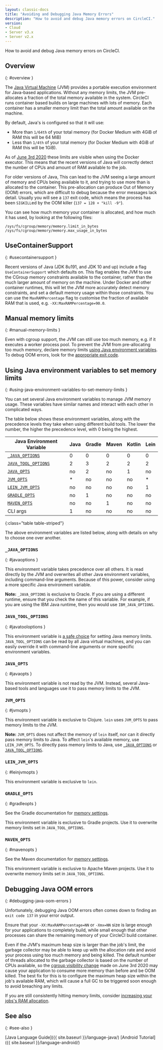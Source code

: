 ```yaml
---
layout: classic-docs
title: "Avoiding and Debugging Java Memory Errors"
description: "How to avoid and debug Java memory errors on CircleCI."
version:
- Cloud
- Server v3.x
- Server v2.x
---
```


How to avoid and debug Java memory errors on CircleCI.

## Overview
{: #overview }

The [Java Virtual Machine](https://en.wikipedia.org/wiki/Java_virtual_machine) (JVM) provides a portable execution environment for Java-based applications.
Without any memory limits, the JVM pre-allocates a fraction of
the total memory available in the system.
CircleCI runs container based builds on large machines with lots of memory.
Each container has a smaller memory limit than the total amount available
on the machine.

By default, Java's is configured so that it will use:
- More than `1/64th` of your total memory (for Docker Medium with 4GiB of RAM this will be 64 MiB)
- Less than `1/4th` of your total memory (for Docker Medium with 4GiB of RAM this will be 1GiB).

As of [June 3rd 2020](https://circleci.com/changelog/#container-cgroup-limits-now-visible-inside-the-docker-executor)
these limits are visible when using the Docker executor. This means that the recent versions of Java will correctly
detect the number of CPUs and amount of RAM available to the job.

For older versions of Java, This can lead to the JVM seeing a large amount of memory and CPUs
being available to it, and trying to use more than is allocated to the container. This pre-allocation can produce
Out of Memory (OOM) errors, which are difficult to debug because the error messages lack detail. Usually you will
see a `137` exit code, which means the process has been `SIGKILL`ed by the OOM killer (`137 = 128 + "kill -9"`).

You can see how much memory your container is allocated, and how much it has used, by looking at the following files:
```
/sys/fs/cgroup/memory/memory.limit_in_bytes
/sys/fs/cgroup/memory/memory.max_usage_in_bytes
```


## UseContainerSupport
{: #usecontainersupport }

Recent versions of Java (JDK 8u191, and JDK 10 and up) include
a flag `UseContainerSupport` which defaults on. This flag enables
the JVM to use the CGroup memory constraints available to the container,
rather than the much larger amount of memory on the machine.
Under Docker and other container runtimes, this will let the JVM more accurately
detect memory constraints, and set a default memory usage within those constraints.
You can use the `MaxRAMPercentage` flag to customise the fraction of available RAM that is used,
e.g. `-XX:MaxRAMPercentage=90.0`.

## Manual memory limits
{: #manual-memory-limits }

Even with cgroup support, the JVM can still use too much memory, e.g. if it executes a worker process pool.
To prevent the JVM from pre-allocating too much memory, declare memory limits
[using Java environment variables](#using-java-environment-variables-to-set-memory-limits).
To debug OOM errors,
look for the [appropriate exit code](#debugging-java-oom-errors).

## Using Java environment variables to set memory limits
{: #using-java-environment-variables-to-set-memory-limits }

You can set several Java environment variables
to manage JVM memory usage.
These variables have similar names
and interact with each other in complicated ways.

The table below shows these environment variables,
along with the precedence levels they take
when using different build tools.
The lower the number,
the higher the precedence level,
with 0 being the highest.

Java Environment Variable                       | Java | Gradle | Maven | Kotlin | Lein
------------------------------------------------|------|--------|-------|--------|------
[`_JAVA_OPTIONS`](#_java_options)               | 0    | 0      | 0     | 0      | 0
[`JAVA_TOOL_OPTIONS`](#java_tool_options)       | 2    | 3      | 2     | 2      | 2
[`JAVA_OPTS`](#java_opts)                       | no   | 2      | no    | 1      | no
[`JVM_OPTS`](#jvm_opts)                         | *    | no     | no    | no     | *
[`LEIN_JVM_OPTS`](#lein_jvm_opts)               | no   | no     | no    | no     | 1
[`GRADLE_OPTS`](#gradle_opts)                   | no   | 1      | no    | no     | no
[`MAVEN_OPTS`](#maven_opts)                     | no   | no     | 1     | no     | no
CLI args                                        | 1    | no     | no    | no     | no
{:class="table table-striped"}

The above environment variables are listed below,
along with details on why to choose one over another.

### `_JAVA_OPTIONS`
{: #javaoptions }

This environment variable takes precedence over all others.
It is read directly by the JVM
and overwrites all other Java environment variables,
including command-line arguments.
Because of this power,
consider using a more specific Java environment variable.

**Note:**
`_JAVA_OPTIONS` is exclusive to Oracle.
If you are using a different runtime,
ensure that you check the name of this variable.
For example,
if you are using the IBM Java runtime,
then you would use `IBM_JAVA_OPTIONS`.

### `JAVA_TOOL_OPTIONS`
{: #javatooloptions }

This environment variable is [a safe choice](https://docs.oracle.com/javase/8/docs/platform/jvmti/jvmti.html#tooloptions)
for setting Java memory limits.
`JAVA_TOOL_OPTIONS` can be read by all Java virtual machines,
and you can easily override it
with command-line arguments
or more specific environment variables.

### `JAVA_OPTS`
{: #javaopts }

This environment variable is not read by the JVM.
Instead, several Java-based tools and languages use it
to pass memory limits to the JVM.

### `JVM_OPTS`
{: #jvmopts }

This environment variable is exclusive to Clojure.
`lein` uses `JVM_OPTS`
to pass memory limits to the JVM.

**Note:**
`JVM_OPTS` does not affect the memory of `lein` itself,
nor can it directly pass memory limits to Java.
To affect `lein`'s available memory,
use `LEIN_JVM_OPTS`.
To directly pass memory limits to Java,
use [`_JAVA_OPTIONS`](#_java_options) or [`JAVA_TOOL_OPTIONS`](#java_tool_options).

### `LEIN_JVM_OPTS`
{: #leinjvmopts }

This environment variable is exclusive to `lein`.

### `GRADLE_OPTS`
{: #gradleopts }

See the Gradle documentation for [memory settings](https://docs.gradle.org/current/userguide/build_environment.html#sec:configuring_jvm_memory).

This environment variable is exclusive to Gradle projects.
Use it
to overwrite memory limits set in `JAVA_TOOL_OPTIONS`.

### `MAVEN_OPTS`
{: #mavenopts }

See the Maven documentation for [memory settings](http://maven.apache.org/configure.html).

This environment variable is exclusive to Apache Maven projects.
Use it
to overwrite memory limits set in `JAVA_TOOL_OPTIONS`.

## Debugging Java OOM errors
{: #debugging-java-oom-errors }

Unfortunately, debugging Java OOM errors often comes down to finding an `exit
code 137` in your error output.

Ensure that your `-XX:MaxRAMPercentage=NN` or `-Xmx=NN` size is large enough for your applications to
completely build, while small enough that other processes can share the remaining memory of your CircleCI
build container.

Even if the JVM's maximum heap size is larger than the job's limit, the garbage collector may be able to keep up with the allocation rate and avoid your process using too much memory and being killed. The default number of threads allocated to the garbage collector is based on the number of CPUs available, so the [cgroup visibility change](https://circleci.com/changelog/#container-cgroup-limits-now-visible-inside-the-docker-executor) made on June 3rd 2020 may cause your application to consume more memory than before and be OOM killed. The best fix for this is to configure the maximum heap size within the job's available RAM, which will cause a full GC to be triggered soon enough to avoid breaching any limits.

If you are still consistently hitting memory limits,
consider [increasing your jobs's RAM allocation]({{site.baseurl}}/configuration-reference/#resource_class).

## See also
{: #see-also }

[Java Language Guide]({{ site.baseurl }}/language-java/)
[Android Tutorial]({{ site.baseurl }}/language-android/)
